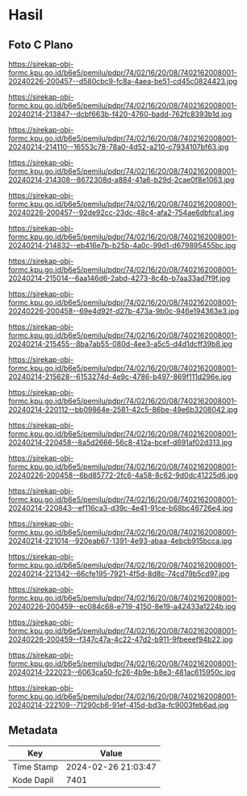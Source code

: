# Hasil

## Foto C Plano

https://sirekap-obj-formc.kpu.go.id/b6e5/pemilu/pdpr/74/02/16/20/08/7402162008001-20240226-200457--d580cbc9-fc8a-4aea-be51-cd45c0824423.jpg

https://sirekap-obj-formc.kpu.go.id/b6e5/pemilu/pdpr/74/02/16/20/08/7402162008001-20240214-213847--dcbf663b-f420-4760-badd-762fc8393b1d.jpg

https://sirekap-obj-formc.kpu.go.id/b6e5/pemilu/pdpr/74/02/16/20/08/7402162008001-20240214-214110--16553c78-78a0-4d52-a210-c7934107bf63.jpg

https://sirekap-obj-formc.kpu.go.id/b6e5/pemilu/pdpr/74/02/16/20/08/7402162008001-20240214-214308--8672308d-a884-41a6-b29d-2cae0f8e1063.jpg

https://sirekap-obj-formc.kpu.go.id/b6e5/pemilu/pdpr/74/02/16/20/08/7402162008001-20240226-200457--92de92cc-23dc-48c4-afa2-754ae6dbfca1.jpg

https://sirekap-obj-formc.kpu.go.id/b6e5/pemilu/pdpr/74/02/16/20/08/7402162008001-20240214-214832--eb416e7b-b25b-4a0c-99d1-d679895455bc.jpg

https://sirekap-obj-formc.kpu.go.id/b6e5/pemilu/pdpr/74/02/16/20/08/7402162008001-20240214-215014--6aa146d6-2abd-4273-8c4b-b7aa33ad7f9f.jpg

https://sirekap-obj-formc.kpu.go.id/b6e5/pemilu/pdpr/74/02/16/20/08/7402162008001-20240226-200458--69e4d92f-d27b-473a-9b0c-946e194363e3.jpg

https://sirekap-obj-formc.kpu.go.id/b6e5/pemilu/pdpr/74/02/16/20/08/7402162008001-20240214-215455--8ba7ab55-080d-4ee3-a5c5-d4d1dcff39b8.jpg

https://sirekap-obj-formc.kpu.go.id/b6e5/pemilu/pdpr/74/02/16/20/08/7402162008001-20240214-215628--6153274d-4e9c-4786-b497-869f111d296e.jpg

https://sirekap-obj-formc.kpu.go.id/b6e5/pemilu/pdpr/74/02/16/20/08/7402162008001-20240214-220112--bb09864e-2581-42c5-86be-49e6b3208042.jpg

https://sirekap-obj-formc.kpu.go.id/b6e5/pemilu/pdpr/74/02/16/20/08/7402162008001-20240214-220458--8a5d2666-56c8-412a-bcef-d691af02d313.jpg

https://sirekap-obj-formc.kpu.go.id/b6e5/pemilu/pdpr/74/02/16/20/08/7402162008001-20240226-200458--6bd85772-2fc6-4a58-8c62-9d0dc41225d6.jpg

https://sirekap-obj-formc.kpu.go.id/b6e5/pemilu/pdpr/74/02/16/20/08/7402162008001-20240214-220843--ef116ca3-d39c-4e41-91ce-b68bc46726e4.jpg

https://sirekap-obj-formc.kpu.go.id/b6e5/pemilu/pdpr/74/02/16/20/08/7402162008001-20240214-221014--920eab67-1391-4e93-abaa-4ebcb915bcca.jpg

https://sirekap-obj-formc.kpu.go.id/b6e5/pemilu/pdpr/74/02/16/20/08/7402162008001-20240214-221342--66cfe195-7921-4f5d-8d8c-74cd79b5cd97.jpg

https://sirekap-obj-formc.kpu.go.id/b6e5/pemilu/pdpr/74/02/16/20/08/7402162008001-20240226-200459--ec084c68-e719-4150-8e19-a42433a1224b.jpg

https://sirekap-obj-formc.kpu.go.id/b6e5/pemilu/pdpr/74/02/16/20/08/7402162008001-20240226-200459--f347c47a-4c22-47d2-b911-9fbeeef94b22.jpg

https://sirekap-obj-formc.kpu.go.id/b6e5/pemilu/pdpr/74/02/16/20/08/7402162008001-20240214-222023--6063ca50-fc26-4b9e-b8e3-481ac615950c.jpg

https://sirekap-obj-formc.kpu.go.id/b6e5/pemilu/pdpr/74/02/16/20/08/7402162008001-20240214-222109--71290cb6-91ef-415d-bd3a-fc9003feb6ad.jpg


## Metadata

| Key        | Value               |
| ---------- | ------------------- |
| Time Stamp | 2024-02-26 21:03:47 |
| Kode Dapil | 7401                |



